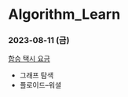 # Algorithm_Learn
### 2023-08-11 (금)
[합승 택시 요금](https://school.programmers.co.kr/learn/courses/30/lessons/72413)
- 그래프 탐색
- 플로이드–워셜
